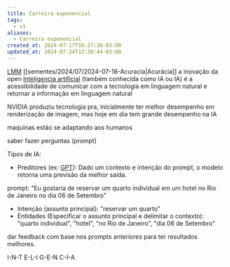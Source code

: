 ```yaml
---
title: Carreira exponencial
tags:
  - v1
aliases:
  - Carreira exponencial
created_at: 2024-07-17T16:27:38-03:00
updated_at: 2024-07-24T12:30:44-03:00
---
```



[LMM](../_insight/2024/07/2024-07-18-LLM.md)
[[sementes/2024/07/2024-07-18-Acuracia|Acurácia]]
a inovação da open [Inteligencia artificial](_insight/2024/07/2024-07-19-Inteligencia_artificial.md) (também conhecida como IA ou IA) é a acessibilidade de comunicar com a tecnologia em linguagem natural e retornar a informação em linguagem natural

NVIDIA produziu tecnologia pra, inicialmente ter melhor desempenho em renderização de imagem, mas hoje em dia tem grande desempenho na IA

maquinas estão se adaptando aos humanos

saber fazer perguntas (prompt)

Tipos de IA:
- Preditores (ex: [GPT](_insight/2024/07/2024-07-18-GPT.md)): Dado um contexto e intenção do prompt, o modelo retorna uma previsão da melhor saída. 

prompt: "Eu gostaria de reservar um quarto individual em um hotel no Rio de Janeiro no dia 06 de Setembro"
- Intenção (assunto principal): "reservar um quarto"
- Entidades (Especificar o assunto principal e delimitar o contexto): "quarto individual", "hotel", "no Rio de Janeiro", "dia 06 de Setembro"

dar feedback com base nos prompts anteriores para ter resultados melhores.

I-N-T
E-L-I
G-E-N
C-I-A